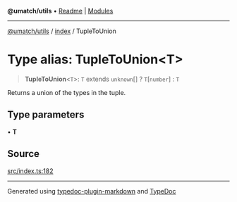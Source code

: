 **@umatch/utils** • [Readme](../../index.md) \| [Modules](../../modules.md)

***

[@umatch/utils](../../modules.md) / [index](../index.md) / TupleToUnion

# Type alias: TupleToUnion\<T\>

> **TupleToUnion**\<`T`\>: `T` extends `unknown`[] ? `T`\[`number`\] : `T`

Returns a union of the types in the tuple.

## Type parameters

• **T**

## Source

[src/index.ts:182](https://github.com/umatch-oficial/utils/blob/4c813c4/src/index.ts#L182)

***

Generated using [typedoc-plugin-markdown](https://www.npmjs.com/package/typedoc-plugin-markdown) and [TypeDoc](https://typedoc.org/)
